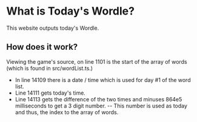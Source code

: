 # What is Today's Wordle?

This website outputs today's Wordle.

## How does it work?

Viewing the game's source, on line 1101 is the start of the array of words (which is found in src/wordList.ts.)

- In line 14109 there is a date / time which is used for day #1 of the word list.
- Line 14111 gets today's time.
- Line 14113 gets the difference of the two times and minuses 864e5 milliseconds to get a 3 digit number.
  -- This number is used as today and thus, the index to the array of words.
